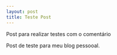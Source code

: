 ```yaml
---
layout: post
title: Teste Post
---
```


Post para realizar testes com o comentário

<!--out-of-excerpt-->

Post de teste para meu blog pessooal.
